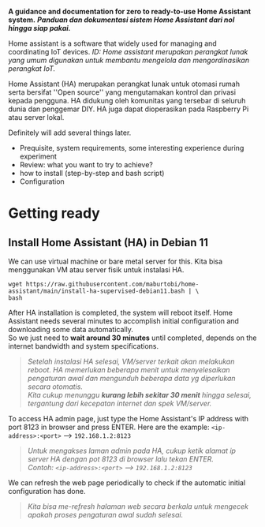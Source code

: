 **A guidance and documentation for zero to ready-to-use Home Assistant system.**
**_Panduan dan dokumentasi sistem Home Assistant dari nol hingga siap pakai._**

Home assistant is a software that widely used for managing and coordinating IoT devices.
_ID: Home assistant merupakan perangkat lunak yang umum digunakan untuk membantu mengelola dan mengordinasikan perangkat IoT._


Home Assistant (HA) merupakan perangkat lunak untuk otomasi rumah serta bersifat ''Open source'' yang mengutamakan kontrol dan privasi kepada pengguna. HA didukung oleh komunitas yang tersebar di seluruh dunia dan penggemar DIY. HA juga dapat dioperasikan pada Raspberry Pi atau server lokal.

Definitely will add several things later.
* Prequisite, system requirements, some interesting experience during experiment
* Review: what you want to try to achieve?
* how to install (step-by-step and bash script)
* Configuration


# Getting ready
## Install Home Assistant (HA) in Debian 11
We can use virtual machine or bare metal server for this.
Kita bisa menggunakan VM atau server fisik untuk instalasi HA.
```
wget https://raw.githubusercontent.com/maburtobi/home-assistant/main/install-ha-supervised-debian11.bash | \
bash
```


After HA installation is completed, the system will reboot itself. Home Assistant needs several minutes to accomplish initial configuration and downloading some data automatically.<br>
So we just need to **wait around 30 minutes** until completed, depends on the internet bandwidth and system specifications.
>_Setelah instalasi HA selesai, VM/server terkait akan melakukan reboot. HA memerlukan beberapa menit untuk menyelesaikan pengaturan awal dan mengunduh beberapa data yg diperlukan secara otomatis.<br>
>Kita cukup menunggu **kurang lebih sekitar 30 menit** hingga selesai, tergantung dari kecepatan internet dan spek VM/server._


To access HA admin page, just type the Home Assistant's IP address with port 8123 in browser and press ENTER.
Here are the example: `<ip-address>:<port>`  -->  `192.168.1.2:8123`
>_Untuk mengakses laman admin pada HA, cukup ketik alamat ip server HA dengan pot 8123 di browser lalu tekan ENTER._<br>
_Contoh: `<ip-address>:<port>`  -->  `192.168.1.2:8123`_


We can refresh the web page periodically to check if the automatic initial configuration has done.
>_Kita bisa me-refresh halaman web secara berkala untuk mengecek apakah proses pengaturan awal sudah selesai._
